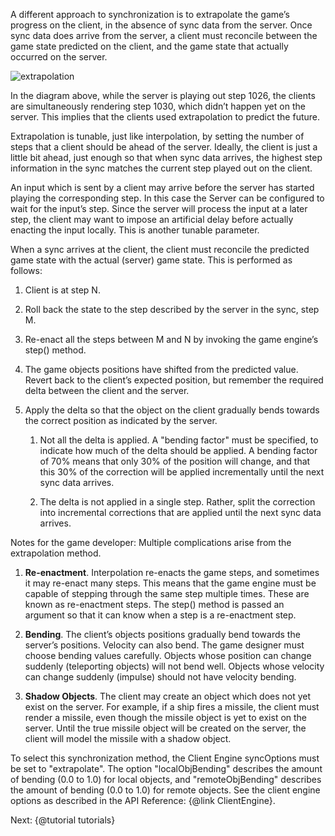 A different approach to synchronization is to extrapolate the game’s progress on the client, in the absence of sync data from the server.  Once sync data does arrive from the server, a client must reconcile between the game state predicted on the client, and the game state that actually occurred on the server.

![extrapolation](https://cloud.githubusercontent.com/assets/3702763/20984522/4d5af6de-bcc9-11e6-86f4-116d3d5af237.PNG)

In the diagram above, while the server is playing out step 1026, the clients are simultaneously rendering step 1030, which didn’t happen yet on the server.  This implies that the clients used extrapolation to predict the future.

Extrapolation is tunable, just like interpolation, by setting the number of steps that a client should be ahead of the server.  Ideally, the client is just a little bit ahead, just enough so that when sync data arrives, the highest step information in the sync matches the current step played out on the client.

An input which is sent by a client may arrive before the server has started playing the corresponding step.  In this case the Server can be configured to wait for the input’s step.  Since the server will process the input at a later step, the client may want to impose an artificial delay before actually enacting the input locally.  This is another tunable parameter.

When a sync arrives at the client, the client must reconcile the predicted game state with the actual (server) game state.  This is performed as follows:

1. Client is at step N.

2. Roll back the state to the step described by the server in the sync, step M.

3. Re-enact all the steps between M and N by invoking the game engine’s step() method.

4. The game objects positions have shifted from the predicted value.  Revert back to the client’s expected position, but remember the required delta between the client and the server.

5. Apply the delta so that the object on the client gradually bends towards the correct position as indicated by the server.

    1. Not all the delta is applied.  A "bending factor" must be specified, to indicate how much of the delta should be applied.  A bending factor of 70% means that only 30% of the position will change, and that this 30% of the correction will be applied incrementally until the next sync data arrives.

    2. The delta is not applied in a single step.  Rather, split the correction into incremental corrections that are applied until the next sync data arrives.

Notes for the game developer: Multiple complications arise from the extrapolation method.

1. **Re-enactment**.  Interpolation re-enacts the game steps, and sometimes it may re-enact many steps.  This means that the game engine must be capable of stepping through the same step multiple times.  These are known as re-enactment steps.  The step() method is passed an argument so that it can know when a step is a re-enactment step.

2. **Bending**.  The client’s objects positions gradually bend towards the server’s positions.  Velocity can also bend.  The game designer must choose bending values carefully.  Objects whose position can change suddenly (teleporting objects) will not bend well.  Objects whose velocity can change suddenly (impulse) should not have velocity bending.

3. **Shadow Objects**. The client may create an object which does not yet exist on the server.  For example, if a ship fires a missile, the client must render a missile, even though the missile object is yet to exist on the server.  Until the true missile object will be created on the server, the client will model the missile with a shadow object.

To select this synchronization method, the Client Engine syncOptions must be set to "extrapolate".  The option "localObjBending" describes the amount of bending (0.0 to 1.0) for local objects, and "remoteObjBending" describes the amount of bending (0.0 to 1.0) for remote objects.  See the client engine options as described in the API Reference: {@link ClientEngine}.

Next: {@tutorial tutorials}
